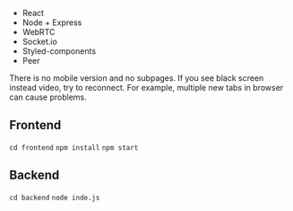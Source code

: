 - React
- Node + Express
- WebRTC
- Socket.io
- Styled-components
- Peer
 
There is no mobile version and no subpages.
If you see black screen instead video, try to reconnect. For example, multiple new tabs in browser can cause problems.

## Frontend
`cd frontend`
`npm install`
`npm start`

## Backend
`cd backend`
`node inde.js`